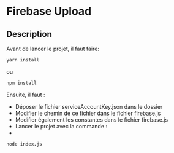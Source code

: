 # Firebase Upload

## Description

Avant de lancer le projet, il faut faire: 

```bash
yarn install
```
ou
```bash
npm install
```

Ensuite, il faut : 

- Déposer le fichier serviceAccountKey.json dans le dossier
- Modifier le chemin de ce fichier dans le fichier firebase.js
- Modifier également les constantes dans le fichier firebase.js
- Lancer le projet avec la commande :
-  
```bash
node index.js
```

